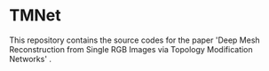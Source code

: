 # TMNet
This repository contains the source codes for the paper 
'Deep Mesh Reconstruction from Single RGB Images via Topology Modification Networks' . 
